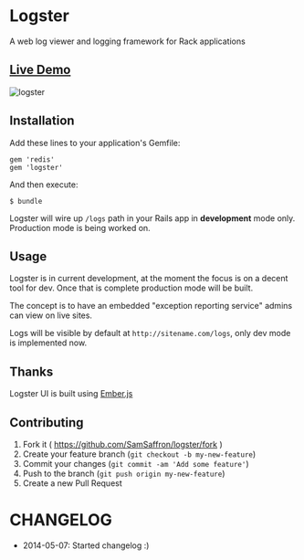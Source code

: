 # Logster

A web log viewer and logging framework for Rack applications

## [Live Demo](http://logster.info/logs)

![logster](http://i.imgur.com/cvfcQpv.png)

## Installation

Add these lines to your application's Gemfile:

    gem 'redis'
    gem 'logster'

And then execute:

    $ bundle

Logster will wire up `/logs` path in your Rails app in **development** mode only. Production mode is being worked on.

## Usage

Logster is in current development, at the moment the focus is on a decent tool for dev. Once that is complete production mode will be built.

The concept is to have an embedded "exception reporting service" admins can view on live sites.

Logs will be visible by default at `http://sitename.com/logs`, only dev mode is implemented now. 

## Thanks

Logster UI is built using [Ember.js](http://emberjs.com/)

## Contributing

1. Fork it ( https://github.com/SamSaffron/logster/fork )
2. Create your feature branch (`git checkout -b my-new-feature`)
3. Commit your changes (`git commit -am 'Add some feature'`)
4. Push to the branch (`git push origin my-new-feature`)
5. Create a new Pull Request

# CHANGELOG

- 2014-05-07: Started changelog :)
